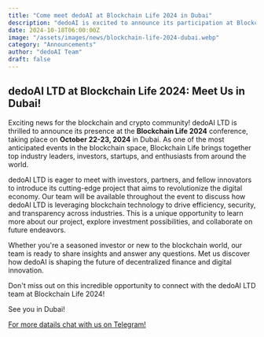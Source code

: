 ```yaml
---
title: "Come meet dedoAI at Blockchain Life 2024 in Dubai"
description: "dedoAI is excited to announce its participation at Blockchain Life 2024 in Dubai, happening from October 22nd to 23rd."
date: 2024-10-18T06:00:00Z
image: "/assets/images/news/blockchain-life-2024-dubai.webp"
category: "Announcements"
author: "dedoAI Team"
draft: false
---
```


## dedoAI LTD at Blockchain Life 2024: Meet Us in Dubai!

Exciting news for the blockchain and crypto community! dedoAI LTD is thrilled to announce its presence at the **Blockchain Life 2024** conference, taking place on **October 22-23, 2024** in Dubai. As one of the most anticipated events in the blockchain space, Blockchain Life brings together top industry leaders, investors, startups, and enthusiasts from around the world.

dedoAI LTD is eager to meet with investors, partners, and fellow innovators to introduce its cutting-edge project that aims to revolutionize the digital economy. Our team will be available throughout the event to discuss how dedoAI LTD is leveraging blockchain technology to drive efficiency, security, and transparency across industries. This is a unique opportunity to learn more about our project, explore investment possibilities, and collaborate on future endeavors.

Whether you're a seasoned investor or new to the blockchain world, our team is ready to share insights and answer any questions. Met us discover how dedoAI is shaping the future of decentralized finance and digital innovation.

Don't miss out on this incredible opportunity to connect with the dedoAI LTD team at Blockchain Life 2024!

See you in Dubai! 

<a href="https://t.me/dedoai" target="_blank" title="on Telegram!">For more datails chat with us on Telegram!</a>
